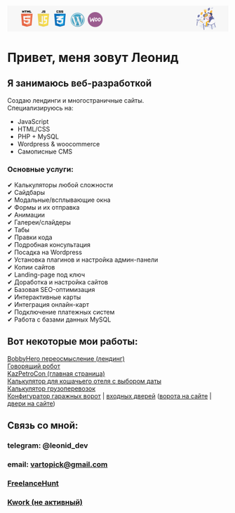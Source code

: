 ![header](head.png)
# Привет, меня зовут Леонид
## Я занимаюсь веб-разработкой
Создаю лендинги и многостраничные сайты. <br>
Специализируюсь на:
- JavaScript
- HTML/CSS
- PHP + MySQL
- Wordpress & woocommerce
- Самописные CMS


### Основные услуги:<br>
✔ Калькуляторы любой сложности<br>
✔ Сайдбары<br>
✔ Модальные/всплывающие окна<br>
✔ Формы и их отправка<br>
✔ Анимации<br>
✔ Галереи/слайдеры<br>
✔ Табы<br>
✔ Правки кода<br>
✔ Подробная консультация<br>
✔ Посадка на Wordpress<br>
✔ Установка плагинов и настройка админ-панели<br>
✔ Копии сайтов<br>
✔ Landing-page под ключ<br>
✔ Доработка и настройка сайтов<br>
✔ Базовая SEO-оптимизация<br>
✔ Интерактивные карты<br>
✔ Интеграция онлайн-карт<br>
✔ Подключение платежных систем<br>
✔ Работа с базами данных MySQL

## Вот некоторые мои работы:
[BobbyHero переосмысление (лендинг)](https://shpack-tech.github.io/newbobby/) <br>
[Говорящий робот](https://shpack-tech.github.io/speaker/) <br>
[KazPetroCon (главная страница)](https://shpack-tech.github.io/demoverdion/) <br>
[Калькулятор для кошачьего отеля с выбором даты](https://youtu.be/TqXeueEPfqw) <br>
[Калькулятор грузоперевозок](https://youtu.be/jBh25WwSgQk) <br>
[Конфигуратор гаражных ворот](https://shpack-tech.github.io/gateCalculator/) | [входных дверей](https://shpack-tech.github.io/dveri/) ([ворота на сайте](https://www.vorota-surgut.ru/promo) | [двери на сайте](https://www.vorota-surgut.ru/aktsiya-vkhodnaya-dver-thermo65))


## Связь со мной:

### telegram: @leonid_dev
### email: vartopick@gmail.com
<!--- ### [VK](https://vk.com/id208033247) --->
### [FreelanceHunt](https://freelancehunt.com/freelancer/neivan23)
### [Kwork (не активный)](https://kwork.ru/user/leonid_____)

<!---
shpack-tech/shpack-tech is a ✨ special ✨ repository because its `README.md` (this file) appears on your GitHub profile.
You can click the Preview link to take a look at your changes.
--->
